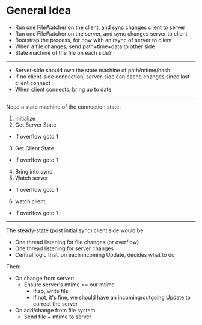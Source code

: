
General Idea
============

* Run one FileWatcher on the client, and sync changes client to server
* Run one FileWatcher on the server, and sync changes server to client
* Bootstrap the process, for now with an rsync of server to client
* When a file changes, send path+time+data to other side
* State machine of the file on each side?

---

* Server-side should own the state machine of path/mtime/hash
* If no client-side connection, server-side can cache changes since last client connect
* When client connects, bring up to date

---

Need a state machine of the connection state:

1. Initialize
2. Get Server State
  * If overflow goto 1
3. Get Client State
  * If overlfow goto 1
4. Bring into sync
5. Watch server
  * If overflow goto 1
6. watch client
  * If overlfow goto 1

---

The steady-state (post initial sync) client side would be:

* One thread listening for file changes (or overflow)
* One thread listening for server changes
* Central logic that, on each incoming Update, decides what to do

Then:

* On change from server:
  * Ensure server's mtime >= our mtime
    * If so, write file
    * If not, it's fine, we should have an incoming/outgoing Update to correct the server
* On add/change from file system:
  * Send file + mtime to server




